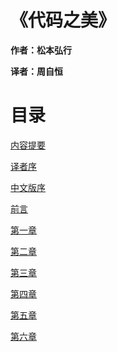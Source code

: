 《代码之美》
==============

**作者：松本弘行**

**译者：周自恒**

# 目录

[内容提要](manuscript/内容提要.md)

[译者序](manuscript/译者序.md)

[中文版序](manuscript/中文版序.md)

[前言](manuscript/前言.md)

[第一章](manuscript/第一章.md)

[第二章](manuscript/第二章.md)

[第三章](manuscript/第三章.md)

[第四章](manuscript/第四章.md)

[第五章](manuscript/第五章.md)

[第六章](manuscript/第六章.md)
